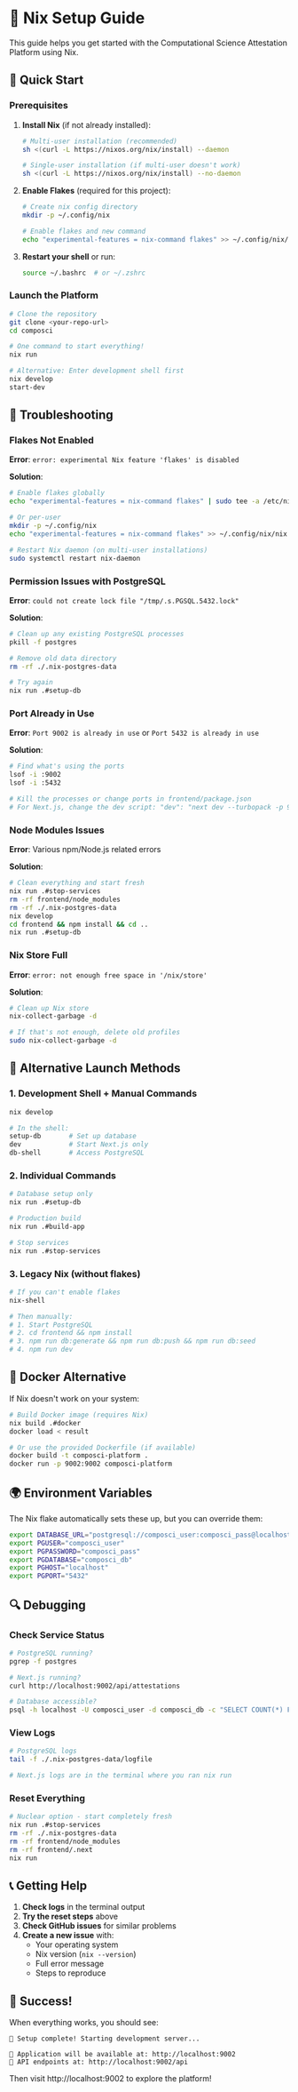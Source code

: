 # 🔧 Nix Setup Guide

This guide helps you get started with the Computational Science Attestation Platform using Nix.

## 🚀 Quick Start

### Prerequisites

1. **Install Nix** (if not already installed):
   ```bash
   # Multi-user installation (recommended)
   sh <(curl -L https://nixos.org/nix/install) --daemon
   
   # Single-user installation (if multi-user doesn't work)
   sh <(curl -L https://nixos.org/nix/install) --no-daemon
   ```

2. **Enable Flakes** (required for this project):
   ```bash
   # Create nix config directory
   mkdir -p ~/.config/nix
   
   # Enable flakes and new command
   echo "experimental-features = nix-command flakes" >> ~/.config/nix/nix.conf
   ```

3. **Restart your shell** or run:
   ```bash
   source ~/.bashrc  # or ~/.zshrc
   ```

### Launch the Platform

```bash
# Clone the repository
git clone <your-repo-url>
cd composci

# One command to start everything!
nix run

# Alternative: Enter development shell first
nix develop
start-dev
```

## 🔧 Troubleshooting

### Flakes Not Enabled
**Error**: `error: experimental Nix feature 'flakes' is disabled`

**Solution**:
```bash
# Enable flakes globally
echo "experimental-features = nix-command flakes" | sudo tee -a /etc/nix/nix.conf

# Or per-user
mkdir -p ~/.config/nix
echo "experimental-features = nix-command flakes" >> ~/.config/nix/nix.conf

# Restart Nix daemon (on multi-user installations)
sudo systemctl restart nix-daemon
```

### Permission Issues with PostgreSQL
**Error**: `could not create lock file "/tmp/.s.PGSQL.5432.lock"`

**Solution**:
```bash
# Clean up any existing PostgreSQL processes
pkill -f postgres

# Remove old data directory
rm -rf ./.nix-postgres-data

# Try again
nix run .#setup-db
```

### Port Already in Use
**Error**: `Port 9002 is already in use` or `Port 5432 is already in use`

**Solution**:
```bash
# Find what's using the ports
lsof -i :9002
lsof -i :5432

# Kill the processes or change ports in frontend/package.json
# For Next.js, change the dev script: "dev": "next dev --turbopack -p 9003"
```

### Node Modules Issues
**Error**: Various npm/Node.js related errors

**Solution**:
```bash
# Clean everything and start fresh
nix run .#stop-services
rm -rf frontend/node_modules
rm -rf ./.nix-postgres-data
nix develop
cd frontend && npm install && cd ..
nix run .#setup-db
```

### Nix Store Full
**Error**: `error: not enough free space in '/nix/store'`

**Solution**:
```bash
# Clean up Nix store
nix-collect-garbage -d

# If that's not enough, delete old profiles
sudo nix-collect-garbage -d
```

## 🎯 Alternative Launch Methods

### 1. Development Shell + Manual Commands
```bash
nix develop

# In the shell:
setup-db       # Set up database
dev            # Start Next.js only
db-shell       # Access PostgreSQL
```

### 2. Individual Commands
```bash
# Database setup only
nix run .#setup-db

# Production build
nix run .#build-app

# Stop services
nix run .#stop-services
```

### 3. Legacy Nix (without flakes)
```bash
# If you can't enable flakes
nix-shell

# Then manually:
# 1. Start PostgreSQL
# 2. cd frontend && npm install
# 3. npm run db:generate && npm run db:push && npm run db:seed
# 4. npm run dev
```

## 🐳 Docker Alternative

If Nix doesn't work on your system:

```bash
# Build Docker image (requires Nix)
nix build .#docker
docker load < result

# Or use the provided Dockerfile (if available)
docker build -t composci-platform .
docker run -p 9002:9002 composci-platform
```

## 🌍 Environment Variables

The Nix flake automatically sets these up, but you can override them:

```bash
export DATABASE_URL="postgresql://composci_user:composci_pass@localhost:5432/composci_db"
export PGUSER="composci_user"
export PGPASSWORD="composci_pass"
export PGDATABASE="composci_db"
export PGHOST="localhost"
export PGPORT="5432"
```

## 🔍 Debugging

### Check Service Status
```bash
# PostgreSQL running?
pgrep -f postgres

# Next.js running?
curl http://localhost:9002/api/attestations

# Database accessible?
psql -h localhost -U composci_user -d composci_db -c "SELECT COUNT(*) FROM attestations;"
```

### View Logs
```bash
# PostgreSQL logs
tail -f ./.nix-postgres-data/logfile

# Next.js logs are in the terminal where you ran nix run
```

### Reset Everything
```bash
# Nuclear option - start completely fresh
nix run .#stop-services
rm -rf ./.nix-postgres-data
rm -rf frontend/node_modules
rm -rf frontend/.next
nix run
```

## 📞 Getting Help

1. **Check logs** in the terminal output
2. **Try the reset steps** above
3. **Check GitHub issues** for similar problems
4. **Create a new issue** with:
   - Your operating system
   - Nix version (`nix --version`)
   - Full error message
   - Steps to reproduce

## 🎉 Success!

When everything works, you should see:
```
🎉 Setup complete! Starting development server...

📍 Application will be available at: http://localhost:9002
📍 API endpoints at: http://localhost:9002/api
```

Then visit http://localhost:9002 to explore the platform!